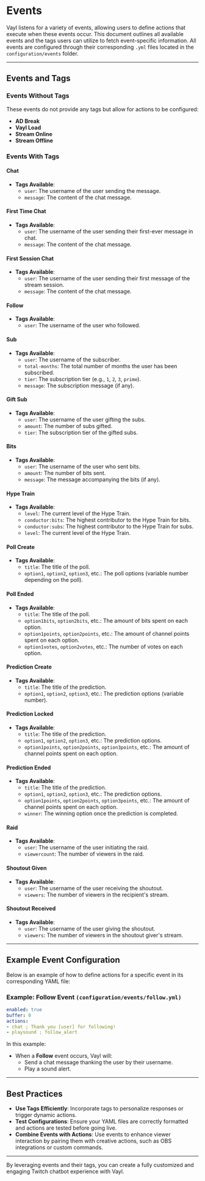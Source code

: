 # Events

Vayl listens for a variety of events, allowing users to define actions that execute when these events occur. This document outlines all available events and the tags users can utilize to fetch event-specific information. All events are configured through their corresponding `.yml` files located in the `configuration/events` folder.

---

## Events and Tags

### Events Without Tags

These events do not provide any tags but allow for actions to be configured:
- **AD Break**
- **Vayl Load**
- **Stream Online**
- **Stream Offline**

### Events With Tags

#### **Chat**
- **Tags Available**:
  - `user`: The username of the user sending the message.
  - `message`: The content of the chat message.

#### **First Time Chat**
- **Tags Available**:
  - `user`: The username of the user sending their first-ever message in chat.
  - `message`: The content of the chat message.

#### **First Session Chat**
- **Tags Available**:
  - `user`: The username of the user sending their first message of the stream session.
  - `message`: The content of the chat message.

#### **Follow**
- **Tags Available**:
  - `user`: The username of the user who followed.

#### **Sub**
- **Tags Available**:
  - `user`: The username of the subscriber.
  - `total-months`: The total number of months the user has been subscribed.
  - `tier`: The subscription tier (e.g., `1`, `2`, `3`, `prime`).
  - `message`: The subscription message (if any).

#### **Gift Sub**
- **Tags Available**:
  - `user`: The username of the user gifting the subs.
  - `amount`: The number of subs gifted.
  - `tier`: The subscription tier of the gifted subs.

#### **Bits**
- **Tags Available**:
  - `user`: The username of the user who sent bits.
  - `amount`: The number of bits sent.
  - `message`: The message accompanying the bits (if any).

#### **Hype Train**
- **Tags Available**:
  - `level`: The current level of the Hype Train.
  - `conductor:bits`: The highest contributor to the Hype Train for bits.
  - `conductor:subs`: The highest contributor to the Hype Train for subs.
  - `level`: The current level of the Hype Train.

#### **Poll Create**
- **Tags Available**:
  - `title`: The title of the poll.
  - `option1`, `option2`, `option3`, etc.: The poll options (variable number depending on the poll).

#### **Poll Ended**
- **Tags Available**:
  - `title`: The title of the poll.
  - `option1bits`, `option2bits`, etc.: The amount of bits spent on each option.
  - `option1points`, `option2points`, etc.: The amount of channel points spent on each option.
  - `option1votes`, `option2votes`, etc.: The number of votes on each option.

#### **Prediction Create**
- **Tags Available**:
  - `title`: The title of the prediction.
  - `option1`, `option2`, `option3`, etc.: The prediction options (variable number).

#### **Prediction Locked**
- **Tags Available**:
  - `title`: The title of the prediction.
  - `option1`, `option2`, `option3`, etc.: The prediction options.
  - `option1points`, `option2points`, `option3points`, etc.: The amount of channel points spent on each option.

#### **Prediction Ended**
- **Tags Available**:
  - `title`: The title of the prediction.
  - `option1`, `option2`, `option3`, etc.: The prediction options.
  - `option1points`, `option2points`, `option3points`, etc.: The amount of channel points spent on each option.
  - `winner`: The winning option once the prediction is completed.

#### **Raid**
- **Tags Available**:
  - `user`: The username of the user initiating the raid.
  - `viewercount`: The number of viewers in the raid.

#### **Shoutout Given**
- **Tags Available**:
  - `user`: The username of the user receiving the shoutout.
  - `viewers`: The number of viewers in the recipient's stream.

#### **Shoutout Received**
- **Tags Available**:
  - `user`: The username of the user giving the shoutout.
  - `viewers`: The number of viewers in the shoutout giver's stream.

---

## Example Event Configuration

Below is an example of how to define actions for a specific event in its corresponding YAML file:

### Example: **Follow Event** `(configuration/events/follow.yml)`
```yaml
enabled: true
buffer: 0
actions:
- chat ; Thank you [user] for following!
- playsound ; follow_alert
```

In this example:
- When a **Follow** event occurs, Vayl will:
  - Send a chat message thanking the user by their username.
  - Play a sound alert.

---

## Best Practices

- **Use Tags Efficiently**: Incorporate tags to personalize responses or trigger dynamic actions.
- **Test Configurations**: Ensure your YAML files are correctly formatted and actions are tested before going live.
- **Combine Events with Actions**: Use events to enhance viewer interaction by pairing them with creative actions, such as OBS integrations or custom commands.

---

By leveraging events and their tags, you can create a fully customized and engaging Twitch chatbot experience with Vayl.
